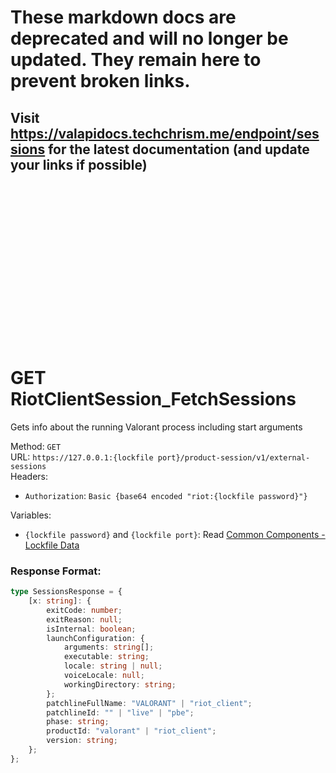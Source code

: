 <!--

This file is automatically generated!
Do not edit it directly!
See https://github.com/techchrism/valorant-api-docs/blob/trunk/contributing.md for more information.

-->

# These markdown docs are deprecated and will no longer be updated. They remain here to prevent broken links.
## Visit <https://valapidocs.techchrism.me/endpoint/sessions> for the latest documentation (and update your links if possible)
<br><br><br><br><br><br><br><br><br><br><br><br><br><br><br>
# GET RiotClientSession_FetchSessions

Gets info about the running Valorant process including start arguments  


Method: `GET`  
URL: `https://127.0.0.1:{lockfile port}/product-session/v1/external-sessions`  
Headers:
 - `Authorization`: `Basic {base64 encoded "riot:{lockfile password}"}`

Variables:
 - `{lockfile password}` and `{lockfile port}`: Read [Common Components - Lockfile Data](../common-components.md#lockfile-data)


### Response Format:
```ts
type SessionsResponse = {
    [x: string]: {
        exitCode: number;
        exitReason: null;
        isInternal: boolean;
        launchConfiguration: {
            arguments: string[];
            executable: string;
            locale: string | null;
            voiceLocale: null;
            workingDirectory: string;
        };
        patchlineFullName: "VALORANT" | "riot_client";
        patchlineId: "" | "live" | "pbe";
        phase: string;
        productId: "valorant" | "riot_client";
        version: string;
    };
};
```
